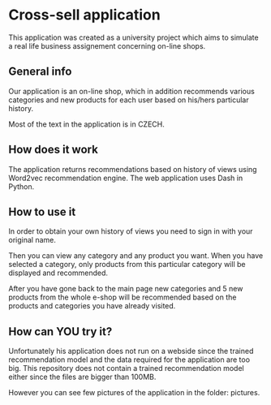 # Cross-sell application

This application was created as a university project which aims to simulate a real life business assignement concerning on-line shops.

## General info
Our application is an on-line shop, which in addition recommends various categories and new products for each user based on his/hers particular history. 

Most of the text in the application is in CZECH.

## How does it work

The application returns recommendations based on history of views using Word2vec recommendation engine. 
The web application uses Dash in Python.

## How to use it

In order to obtain your own history of views you need to sign in with your original name.

Then you can view any category and any product you want. When you have selected a category, only products from this particular category will be displayed and recommended. 

After you have gone back to the main page new categories and 5 new products from the whole e-shop will be recommended based on the products and categories you have already visited.

## How can YOU try it?

Unfortunately his application does not run on a webside since the trained recommendation model and the data required for the application are too big. 
This repository does not contain a trained recommendation model either since the files are bigger than 100MB.

However you can see few pictures of the application in the folder: pictures.


